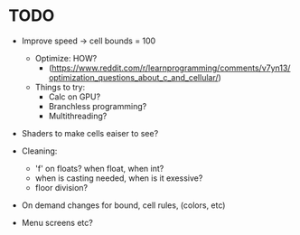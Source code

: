 # TODO

- Improve speed -> cell bounds = 100
    - Optimize: HOW?
        - (https://www.reddit.com/r/learnprogramming/comments/v7yn13/optimization_questions_about_c_and_cellular/)
    - Things to try:
        - Calc on GPU?
        - Branchless programming?
        - Multithreading?

- Shaders to make cells eaiser to see?

- Cleaning:
    - 'f' on floats? when float, when int?
    - when is casting needed, when is it exessive?
    - floor division?

- On demand changes for bound, cell rules, (colors, etc)
- Menu screens etc?